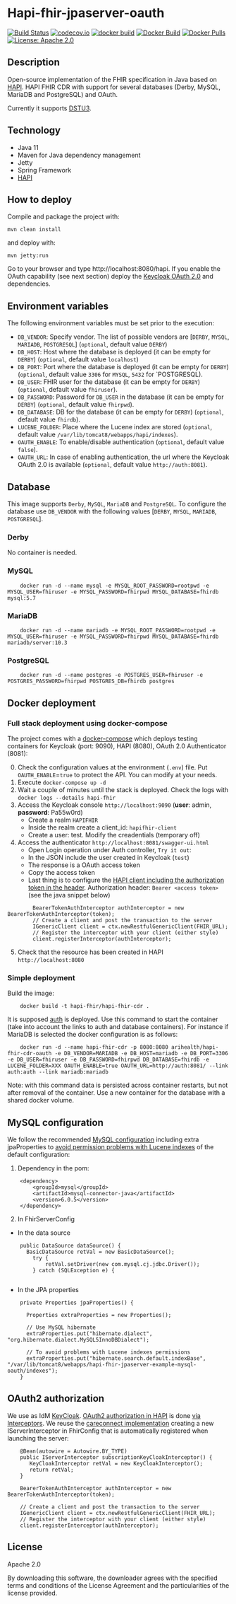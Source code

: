 # Hapi-fhir-jpaserver-oauth

[![Build Status](https://travis-ci.org/AriHealth/hapi-fhir-jpaserver-oauth.svg?branch=master)](https://travis-ci.org/AriHealth/hapi-fhir-jpaserver-oauth) 
[![codecov.io](https://codecov.io/gh/AriHealth/hapi-fhir-jpaserver-oauth/branch/master/graphs/badge.svg)](http://codecov.io/gh/AriHealth/hapi-fhir-jpaserver-oauth)
[![docker build](https://img.shields.io/docker/cloud/build/fanjups/cicd-applied-to-spring-boot-java-app)](https://cloud.docker.com/u/fanjups/repository/docker/fanjups/cicd-applied-to-spring-boot-java-app)
[![Docker Build](https://img.shields.io/docker/cloud/build/arihealth/hapi-fhir-cdr-oauth)](https://cloud.docker.com/u/arihealth/repository/docker/arihealth/hapi-fhir-cdr-oauth)
[![Docker Pulls](https://img.shields.io/docker/pulls/arihealth/hapi-fhir-cdr-oauth)](https://cloud.docker.com/u/arihealth/repository/docker/arihealth/hapi-fhir-cdr-oauth)
[![License: Apache 2.0](https://img.shields.io/badge/License-Apache-yellow.svg)](https://opensource.org/licenses/Apache-2.0)

## Description

Open-source implementation of the FHIR specification in Java based on [HAPI](http://hapifhir.io/). HAPI FHIR CDR with support for several databases (Derby, MySQL, MariaDB and PostgreSQL) and OAuth. 

Currently it supports [DSTU3](http://www.hl7.org/fhir/stu3/).

## Technology

- Java 11
- Maven for Java dependency management
- Jetty
- Spring Framework
- [HAPI](http://hapifhir.io/)

## How to deploy

Compile and package the project with:

```
mvn clean install
```

and deploy with:

```
mvn jetty:run
```

Go to your browser and type http://localhost:8080/hapi. If you enable the OAuth capability (see next section) deploy the [Keycloak OAuth 2.0](https://github.com/AriHealth/keycloak-auth) and dependencies.

## Environment variables

The following environment variables must be set prior to the execution:

* `DB_VENDOR`: Specify vendor. The list of possible vendors are [`DERBY`, `MYSQL`, `MARIADB`, `POSTGRESQL`] (`optional`, default value `DERBY`)
* `DB_HOST`: Host where the database is deployed (it can be empty for `DERBY`) (`optional`, default value `localhost`)
* `DB_PORT`: Port where the database is deployed (it can be empty for `DERBY`) (`optional`, default value `3306` for `MYSQL`, `5432` for `POSTGRESQL).
* `DB_USER`: FHIR user for the database (it can be empty for `DERBY`) (`optional`, default value `fhiruser`). 
* `DB_PASSWORD`: Password for `DB_USER` in the database (it can be empty for `DERBY`) (`optional`, default value `fhirpwd`).
* `DB_DATABASE`: DB for the database (it can be empty for `DERBY`) (`optional`, default value `fhirdb`).
* `LUCENE_FOLDER`: Place where the Lucene index are stored (`optional`, default value `/var/lib/tomcat8/webapps/hapi/indexes`).
* `OAUTH_ENABLE`: To enable/disable authentication (`optional`, default value `false`).
* `OAUTH_URL`: In case of enabling authentication, the url where the Keycloak OAuth 2.0 is available (`optional`, default value `http://auth:8081`).

## Database

This image supports `Derby`, `MySQL`, `MariaDB` and `PostgreSQL`. To configure the database use `DB_VENDOR` with the following values [`DERBY`, `MYSQL`, `MARIADB`, `POSTGRESQL`].

### Derby

No container is needed.

### MySQL
```
	docker run -d --name mysql -e MYSQL_ROOT_PASSWORD=rootpwd -e MYSQL_USER=fhiruser -e MYSQL_PASSWORD=fhirpwd MYSQL_DATABASE=fhirdb mysql:5.7
```

### MariaDB
```
	docker run -d --name mariadb -e MYSQL_ROOT_PASSWORD=rootpwd -e MYSQL_USER=fhiruser -e MYSQL_PASSWORD=fhirpwd MYSQL_DATABASE=fhirdb mariadb/server:10.3
```

### PostgreSQL
```
	docker run -d --name postgres -e POSTGRES_USER=fhiruser -e POSTGRES_PASSWORD=fhirpwd POSTGRES_DB=fhirdb postgres
```

## Docker deployment

### Full stack deployment using docker-compose

The project comes with a [docker-compose](https://docs.docker.com/compose/) which deploys testing containers for Keycloak (port: 9090), HAPI (8080), OAuth 2.0 Authenticator (8081):

0. Check the configuration values at the environment (`.env`) file. Put `OAUTH_ENABLE`=`true` to protect the API. You can modify at your needs.
1. Execute `docker-compose up -d`
2. Wait a couple of minutes until the stack is deployed. Check the logs with `docker logs --details hapi-fhir`
3. Access the Keycloak console `http://localhost:9090` (**user**: admin, **password**: Pa55w0rd)
      * Create a realm `HAPIFHIR`
      * Inside the realm create a client_id: `hapifhir-client`
      * Create a user: test. Modify the creadentials (temporary off)
4. Access the authenticator `http://localhost:8081/swagger-ui.html`
      * Open Login operation under Auth controller, `Try it out`:
      * In the JSON include the user created in Keycloak (`test`)
      * The response is a OAuth access token
      * Copy the access token
      * Last thing is to configure the [HAPI client including the authorization token in the header](http://hapifhir.io/doc_rest_client_interceptor.html). Authorization header: `Bearer <access token>` (see the java snippet below)
```
		BearerTokenAuthInterceptor authInterceptor = new BearerTokenAuthInterceptor(token); 
		// Create a client and post the transaction to the server
		IGenericClient client = ctx.newRestfulGenericClient(FHIR_URL);
		// Register the interceptor with your client (either style)
		client.registerInterceptor(authInterceptor);
```
5. Check that the resource has been created in HAPI `http://localhost:8080`

### Simple deployment

Build the image:
```
	docker build -t hapi-fhir/hapi-fhir-cdr .
```

It is supposed [auth](https://hub.docker.com/r/ccavero/keycloak-auth) is deployed. Use this command to start the container (take into account the links to auth and database containers).  For instance if MariaDB is selected the docker configuration is as follows: 
```
	docker run -d --name hapi-fhir-cdr -p 8080:8080 arihealth/hapi-fhir-cdr-oauth -e DB_VENDOR=MARIADB -e DB_HOST=mariadb -e DB_PORT=3306 -e DB_USER=fhiruser -e DB_PASSWORD=fhirpwd DB_DATABASE=fhirdb -e LUCENE_FOLDER=XXX OAUTH_ENABLE=true OAUTH_URL=http://auth:8081/ --link auth:auth --link mariadb:mariadb 
```
Note: with this command data is persisted across container restarts, but not after removal of the container. Use a new container for the database with a shared docker volume.

## MySQL configuration

We follow the recommended [MySQL configuration](https://groups.google.com/forum/#!topic/hapi-fhir/ValHrT3hAj0) including extra jpaProperties to [avoid permission problems with Lucene indexes](https://groups.google.com/forum/#!topic/hapi-fhir/wyh4TEpUuSA) of the default configuration:

1. Dependency in the pom:
```
    <dependency>
        <groupId>mysql</groupId>
        <artifactId>mysql-connector-java</artifactId>
        <version>6.0.5</version>
    </dependency>
```
2. In FhirServerConfig

* In the data source
  
```
    public DataSource dataSource() {
      BasicDataSource retVal = new BasicDataSource();
        try {
            retVal.setDriver(new com.mysql.cj.jdbc.Driver());
        } catch (SQLException e) {
        
```

* In the JPA properties

```
    private Properties jpaProperties() {

      Properties extraProperties = new Properties();

      // Use MySQL hibernate
      extraProperties.put("hibernate.dialect", "org.hibernate.dialect.MySQL5InnoDBDialect");
	  
      // To avoid problems with Lucene indexes permissions
      extraProperties.put("hibernate.search.default.indexBase", "/var/lib/tomcat8/webapps/hapi-fhir-jpaserver-example-mysql-oauth/indexes");
    }
```

## OAuth2 authorization

We use as IdM [KeyCloak](http://www.keycloak.org/). [OAuth2 authorization in HAPI](http://hapifhir.io/doc_rest_server_security.html#Authorization_Interceptor) is done [via Interceptors](http://hapifhir.io/doc_rest_server_interceptor.html). We reuse the [careconnect implementation](https://github.com/nhsconnect/careconnect-reference-implementation/blob/master/ccri-fhirserver/src/main/java/uk/nhs/careconnect/ccri/fhirserver/oauth2/OAuthTokenUtil.java
) creating a new IServerInterceptor in FhirConfig that is automatically registered when launching the server:
```
    @Bean(autowire = Autowire.BY_TYPE)
    public IServerInterceptor subscriptionKeyCloakInterceptor() {
       KeyCloakInterceptor retVal = new KeyCloakInterceptor();
       return retVal;
    }
```


```
    BearerTokenAuthInterceptor authInterceptor = new BearerTokenAuthInterceptor(token);

    // Create a client and post the transaction to the server
    IGenericClient client = ctx.newRestfulGenericClient(FHIR_URL);
    // Register the interceptor with your client (either style)
    client.registerInterceptor(authInterceptor);
```


## License

Apache 2.0

By downloading this software, the downloader agrees with the specified terms and conditions of the License Agreement and the particularities of the license provided.
